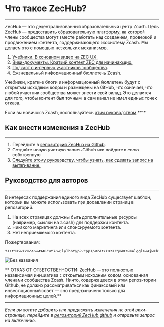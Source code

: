 # Что такое ZecHub?
---

ZecHub — это децентрализованный образовательный центр Zcash. Цель [ZecHub](http://zechub.xyz) — предоставить образовательную платформу, на которой члены сообщества могут вместе работать над созданием, проверкой и продвижением контента, поддерживающего экосистему Zcash. Мы делаем это с помощью нескольких механизмов.

1. [Учебники. В основном видео на ZEC UX.](https://www.youtube.com/channel/UC3-KM00kjCUheRzO5cq3PAA)
2. [Вики-документы. Краткий контент ZEC для начинающих.](https://wiki.zechub.xyz/)
3. [Подкаст с интервью участников сообщества](https://www.youtube.com/playlist?list=PL9eB_cR4oMej3vs1wMwhQL_Vz8WZBftF0).
4. [Еженедельный информационный бюллетень Zcash.](https://zechub.substack.com/)

Учебники, краткие блоги и информационный бюллетень будут с открытым исходным кодом и размещены на GitHub, что означает, что любой участник сообщества может внести свой вклад. Это делается для того, чтобы контент был точным, а сам канал не имел единых точек отказа.

Если вы новичок в Zcash, воспользуйтесь [этим руководством](https://www.notion.so/Zcash-New-User-Guide-78c340cd6b18485f945e2bce4b6a8748).****

## Как внести изменения в ZecHub

---

1. Перейдите в [репозиторий ZecHub на Github](https://github.com/ZecHub/zechub).
2. Создайте новую учетную запись Github или войдите в свою собственную.
3. [Следуйте этому руководству, чтобы узнать, как сделать запрос на вытягивание.](https://www.youtube.com/watch?v=YTbRzhQju4c&t=1s)

## Руководство для авторов

---

В интересах поддержания единого вида ZecHub существует шаблон, который вы можете использовать при добавлении страниц в репозиторий.

1. На всех страницах должны быть дополнительные ресурсы (например, ссылки на z.cash) для поддержки контента.
2. Никакого маркетинга или спонсируемого контента.
3. Нет неприемлемого контента.

Пожертвования:

```jsx
zs1txa9wzxsc46w4940c4t76wjlylhntyp7vcppsp8re32z02srqse038melgglew4jwsh3qes4m4n
```

![Без названия](https://s3-us-west-2.amazonaws.com/secure.notion-static.com/53389a9f-af17-4412-bd25-42cad32eb2b6/Untitled.png)

** ОТКАЗ ОТ ОТВЕТСТВЕННОСТИ: ZecHub — это полностью независимая инициатива с открытым исходным кодом, основанная членами сообщества Zcash. Ничто, содержащееся в этом репозитории Github, не должно рассматриваться как финансовый или инвестиционный совет — оно предназначено только для информационных целей.**

---

*Если вы хотите добавить или предложить изменения на этой вики-странице, перейдите в [репозиторий ZecHub github](https://github.com/ZecHub/zechub) и отправьте запрос на включение.*


